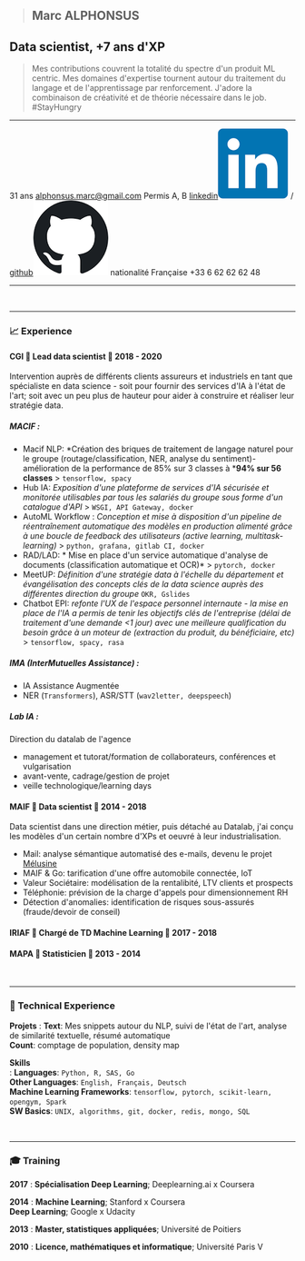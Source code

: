 > ## Marc ALPHONSUS

## Data scientist, +7 ans d'XP

> Mes contributions couvrent la totalité du spectre d'un produit ML centric. Mes domaines d'expertise tournent autour du traitement du langage et de l'apprentissage par renforcement.
> J'adore la combinaison de créativité et de théorie nécessaire dans le job. #StayHungry

-------------------        --------------------------------------------------------
31 ans                                                           alphonsus.marc@gmail.com
Permis A, B                   [linkedin![link](assets/linkedin.png)](http://linkedin.com/in/marc-alphonsus) / [github![link](assets/github.png)](https://github.com/marcalph)
nationalité Française                                                            +33 6 62 62 62 48
-------------------        --------------------------------------------------------




&nbsp;
&nbsp;
&nbsp;
&nbsp;

------


### 📈 Experience

#### CGI 🧢 Lead data scientist 📆 2018 - 2020

Intervention auprès de différents clients assureurs et industriels en tant que spécialiste en data science - soit pour fournir des services d'IA à l'état de l'art; soit avec un peu plus de hauteur pour aider à construire et réaliser leur stratégie data.

##### MACIF :

* Macif NLP: *Création des briques de traitement de langage naturel pour le groupe (routage/classification, NER, analyse du sentiment)- amélioration de la performance de 85% sur 3 classes à ***94% sur 56 classes** > `tensorflow, spacy`
* Hub IA: *Exposition d'une plateforme de services d'IA sécurisée et monitorée utilisables par tous les salariés du groupe sous forme d'un catalogue d'API* > `WSGI, API Gateway, docker`
* AutoML Workflow : *Conception et mise à disposition d'un pipeline de réentraînement automatique des modèles en production alimenté grâce à une boucle de feedback des utilisateurs (active learning, multitask-learning)* > `python, grafana, gitlab CI, docker `
* RAD/LAD: * Mise en place d'un service automatique d'analyse de documents (classification automatique et OCR)* > `pytorch, docker`
* MeetUP:  *Définition d'une stratégie data à l'échelle du département et évangélisation des concepts clés de la data science auprès des différentes direction du groupe* `OKR, Gslides`
* Chatbot EPI: *refonte l'UX de l'espace personnel internaute - la mise en place de l'IA a permis de tenir les objectifs clés de l'entreprise (délai de traitement d'une demande <1 jour) avec une meilleure qualification du besoin grâce à un moteur de  (extraction du produit, du bénéficiaire, etc)* > `tensorflow, spacy, rasa`


##### IMA (InterMutuelles Assistance) :

* IA Assistance Augmentée
* NER (`Transformers`), ASR/STT (`wav2letter, deepspeech`)

##### Lab IA :

Direction du datalab de l'agence

* management et tutorat/formation de collaborateurs, conférences et vulgarisation
* avant-vente, cadrage/gestion de projet
* veille technologique/learning days


#### MAIF 🧢 Data scientist 📆 2014 - 2018

Data scientist dans une direction métier, puis détaché au Datalab, j'ai conçu les modèles d'un certain nombre d'XPs et oeuvré à leur industrialisation.

* Mail: analyse sémantique automatisé des e-mails, devenu le projet [Mélusine](https://github.com/MAIF/melusine)
* MAIF & Go: tarification d'une offre automobile connectée, IoT
* Valeur Sociétaire: modélisation de la rentalibité, LTV clients et prospects
* Téléphonie: prévision de la charge d'appels pour dimensionnement RH
* Détection d'anomalies: identification de risques sous-assurés (fraude/devoir de conseil)


#### IRIAF 🧢 Chargé de TD Machine Learning 📆 2017 - 2018
#### MAPA 🧢 Statisticien 📆 2013 - 2014
&nbsp;
&nbsp;

------

### 🚀 Technical Experience
**Projets**
:   **Text**: Mes snippets autour du NLP, suivi de l'état de l'art, analyse de similarité textuelle, résumé automatique  
    **Count**: comptage de population, density map

**Skills**  
:   **Languages**: `Python, R, SAS, Go`  
    **Other Languages**: `English, Français, Deutsch`  
    **Machine Learning Frameworks**: `tensorflow, pytorch, scikit-learn, opengym, Spark`  
    **SW Basics**: `UNIX, algorithms, git, docker, redis, mongo, SQL`  

&nbsp;
&nbsp;

------

### 🎓 Training


**2017**
:   **Spécialisation Deep Learning**; Deeplearning.ai x Coursera

**2014**
:   **Machine Learning**; Stanford x Coursera  
    **Deep Learning**; Google x Udacity

**2013**
:   **Master, statistiques appliquées**; Université de Poitiers

**2010**
:   **Licence, mathématiques et informatique**; Université Paris V 